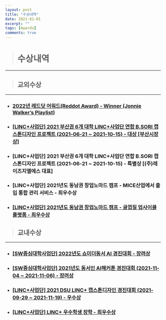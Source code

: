 ```yaml
---
layout: post
title: "수상내역"
date: 2021-01-01
excerpt: ""
tags: [Awards]
comments: true
---
```


> # 수상내역
------------------------------------------------------------

> ## 교외수상
------------------------------------------------------------

- ### [2022년 레드닷 어워드(Reddot Award) - Winner (Jonnie Walker’s Playlist)](https://glydokid.github.io//Reddot-Award/)

- ### [[LINC+사업단] 2021 부산권 6개 대학 LINC+사업단 연합 B.SORI 캡스톤디자인 프로젝트 (2021-06-21 ~ 2021-10-15) - 대상 [부산시장상]](https://glydokid.github.io//B.sori_Project/)

- ### [LINC+사업단] 2021 부산권 6개 대학 LINC+사업단 연합 B.SORI 캡스톤디자인 프로젝트 (2021-06-21 ~ 2021-10-15) - 특별상 [(주)레이즈지엘에스 대표]

- ### [LINC+사업단] 2021년도 동남권 창업노마드 캠프 - MICE산업에서 출입 통합 관리 서비스 - 최우수상

- ### [[LINC+사업단] 2021년도 동남권 창업노마드 캠프 - 귤껍질 업사이클 플랫폼 - 최우수상](https://glydokid.github.io//%EC%B0%BD%EC%97%85%EB%85%B8%EB%A7%88%EB%93%9C-%EC%BA%A0%ED%94%84/)

> ## 교내수상
------------------------------------------------------------

- ### [[SW중심대학사업단] 2022년도 쇼미더동서 AI 경진대회 - 장려상](https://glydokid.github.io//%EC%87%BC%EB%AF%B8%EB%8D%94%EB%8F%99%EC%84%9C-AI%EA%B2%BD%EC%A7%84%EB%8C%80%ED%9A%8C/)

- ### [[SW중심대학사업단] 2021년도 동서인 AI해커톤 경진대회 (2021-11-04 ~ 2021-11-06) - 장려상](https://glydokid.github.io//%EB%8F%99%EC%84%9C%EC%9D%B8-AI%ED%95%B4%EC%BB%A4%ED%86%A4-%EA%B2%BD%EC%A7%84%EB%8C%80%ED%9A%8C/)

- ### [[LINC+사업단] 2021 DSU LINC+ 캡스톤디자인 경진대회 (2021-09-29 ~ 2021-11-19) - 우수상](https://glydokid.github.io//LINC-%EC%BA%A1%EC%8A%A4%ED%86%A4-%EB%94%94%EC%9E%90%EC%9D%B8-%EA%B2%BD%EC%A7%84%EB%8C%80%ED%9A%8C/)

- ### [[LINC+사업단] LINC+ 우수학생 장학 - 최우수상](https://glydokid.github.io//LINC-%EC%9A%B0%EC%88%98%ED%95%99%EC%83%9D/)
